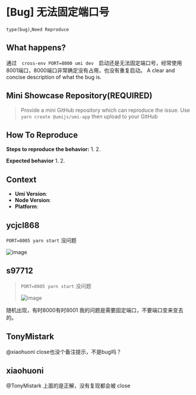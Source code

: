 # [Bug] 无法固定端口号

`type(bug)`,`Need Reproduce`

## What happens?

通过　`cross-env PORT=8000 umi dev`　启动还是无法固定端口号，经常使用8001端口，8000端口非常确定没有占用，也没有重复启动。
A clear and concise description of what the bug is.

## Mini Showcase Repository(REQUIRED)

> Provide a mini GitHub repository which can reproduce the issue. Use `yarn create @umijs/umi-app` then upload to your GitHub

<!-- https://github.com/YOUR_REPOSITORY_URL -->

## How To Reproduce

**Steps to reproduce the behavior:** 1. 2.

**Expected behavior** 1. 2.

## Context

- **Umi Version**:
- **Node Version**:
- **Platform**:

## ycjcl868

`PORT=8005 yarn start` 没问题

![image](https://user-images.githubusercontent.com/13595509/104088423-b9d0de00-521b-11eb-80d8-e4e6f0838bef.png)

## s97712

> `PORT=8005 yarn start` 没问题
>
> ![image](https://user-images.githubusercontent.com/13595509/104088423-b9d0de00-521b-11eb-80d8-e4e6f0838bef.png)

随机出现，有时8000有时8001 我的问题是需要固定端口，不要端口变来变去的。

## TonyMistark

@xiaohuoni close也没个备注提示，不是bug吗？

## xiaohuoni

@TonyMistark 上面的是正解，没有复现都会被 close
